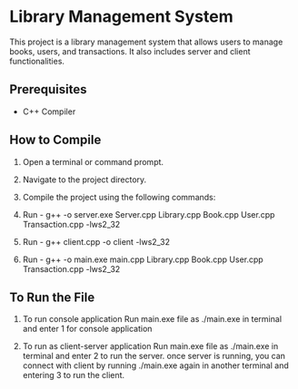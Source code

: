# Library Management System

This project is a library management system that allows users to manage books, users, and transactions. It also includes server and client functionalities.

## Prerequisites

- C++ Compiler 


## How to Compile

1. Open a terminal or command prompt.
2. Navigate to the project directory.
3. Compile the project using the following commands:


1. Run - g++ -o server.exe Server.cpp Library.cpp Book.cpp User.cpp Transaction.cpp -lws2_32
2. Run - g++ client.cpp -o client -lws2_32
3. Run - g++ -o main.exe main.cpp Library.cpp Book.cpp User.cpp Transaction.cpp -lws2_32


## To Run the File

1. To run console application
    Run main.exe file  as ./main.exe in terminal and enter 1 for console application

2. To run as client-server application
    Run main.exe file as ./main.exe in terminal and enter 2 to run the server. 
    once server is running, you can connect with client by running
    ./main.exe again in another terminal and entering 3 to run the client.

    
